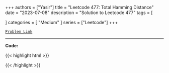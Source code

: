 
+++
authors = ["Yasir"]
title = "Leetcode 477: Total Hamming Distance"
date = "2023-07-08"
description = "Solution to Leetcode 477"
tags = [
    
]
categories = [
    "Medium"
]
series = ["Leetcode"]
+++



[`Problem Link`](https://leetcode.com/problems/total-hamming-distance/description/)

---

**Code:**

{{< highlight html >}}

{{< /highlight >}}

